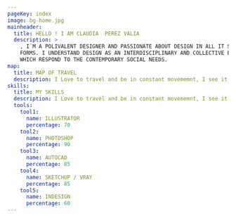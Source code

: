 ```yaml
---
pageKey: index
image: bg-home.jpg
mainheader:
  title: HELLO ! I AM CLAUDIA  PEREZ VALIA
  description: >
    , I´M A POLIVALENT DESIGNER AND PASSIONATE ABOUT DESIGN IN ALL IT SHAPES AND
    FORMS. I UNDERSTAND DESIGN AS AN INTERDISCIPLINARY AND COLLECTIVE EFFORT,
    WHICH RESPOND TO THE CONTEMPORARY SOCIAL NEEDS.
map:
  title: MAP OF TRAVEL
  description: I Love to travel and be in constant movememnt, I see it as a way of nourish myself with other cultures and ways of life. My experiences are used in the future in my designs.
skills:
  title: MY SKILLS
  description: I Love to travel and be in constant movememnt, I see it as a way of nourish myself with other cultures and ways of life. My experiences are used in the future in my designs.
  tools:
    tool1:
      name: ILLUSTRATOR
      percentage: 70
    tool2:
      name: PHOTOSHOP
      percentage: 90
    tool3:
      name: AUTOCAD
      percentage: 85
    tool4:
      name: SKETCHUP / VRAY
      percentage: 85
    tool5:
      name: INDESIGN
      percentage: 60
---
```

